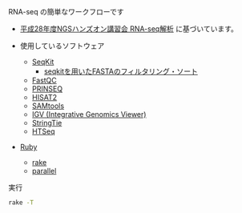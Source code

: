 RNA-seq の簡単なワークフローです

* [平成28年度NGSハンズオン講習会 RNA-seq解析](https://biosciencedbc.jp/gadget/human/20160727_amelieff_20160803.pdf)
に基づいています。

* 使用しているソフトウェア
  * [SeqKit](http://bioinf.shenwei.me/seqkit/)
    * [seqkitを用いたFASTAのフィルタリング・ソート](http://yokazaki.hatenablog.com/entry/2017/01/16/160652)
  * [FastQC](https://www.bioinformatics.babraham.ac.uk/projects/fastqc/)
  * [PRINSEQ](http://prinseq.sourceforge.net/)
  * [HISAT2](https://ccb.jhu.edu/software/hisat2/)
  * [SAMtools](http://www.htslib.org/)
  * [IGV (Integrative Genomics Viewer)](http://software.broadinstitute.org/software/igv)
  * [StringTie](https://ccb.jhu.edu/software/stringtie/)
  * [HTSeq](https://htseq.readthedocs.io/)

* [Ruby](https://www.ruby-lang.org/)
  * [rake](https://docs.ruby-lang.org/ja/latest/library/rake.html)
  * [parallel](https://github.com/grosser/parallel)

実行
```bash
rake -T
```
